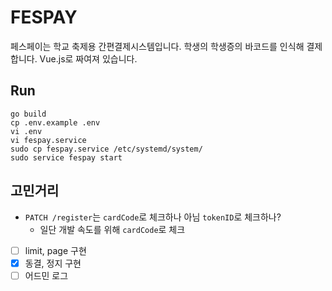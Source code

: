 # FESPAY

페스페이는 학교 축제용 간편결제시스템입니다. 학생의 학생증의 바코드를 인식해 결제합니다. Vue.js로 짜여져 있습니다.

## Run

```shell script
go build
cp .env.example .env
vi .env
vi fespay.service
sudo cp fespay.service /etc/systemd/system/
sudo service fespay start
```

## 고민거리

- `PATCH /register`는 `cardCode`로 체크하나 아님 `tokenID`로 체크하나?
  - 일단 개발 속도를 위해 `cardCode`로 체크
- [ ] limit, page 구현
- [x] 동결, 정지 구현 
- [ ] 어드민 로그
